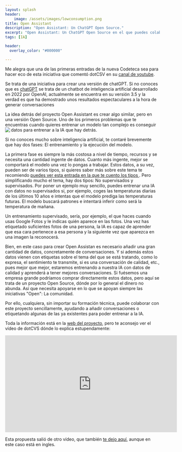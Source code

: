 ```yaml
---
layout: splash
header:
    image: /assets/images/lowconsumption.png
title: Open Assistant
description: "Open Assistant: Un ChatGPT Open Source."
excerpt: "Open Assistant: Un ChatGPT Open Source en el que puedes colaborar."
tags: [IA]

header:
  overlay_color: "#000000"

---    
```


Me alegra que una de las primeras entradas de la nueva Codeteca sea para hacer eco de esta iniciativa que comentó dotCSV en su [canal de youtube](https://www.youtube.com/@DotCSV).

Se trata de una iniciativa para crear una versión de chatGPT. Si no conoces que es [chatGPT](https://openai.com/blog/chatgpt/) se trata de un chatbot de inteligencia artificial desarrollado en 2022 por OpenAI, actualmente se encuentra en su versión 3.5 y la verdad es que ha demostrado unos resultados espectaculares a la hora de generar conversaciones 

La idea detrás del proyecto Open Assistant es crear algo similar, pero en una versión Open Source. Uno de los primeros problemas que te encuentras cuando quieres entrenar un modelo tan complejo es conseguir datos para entrenar a la IA que hay detrás. 
<img src="https://open-assistant.io/images/logos/logo.svg" align="left"/>

Si no conoces mucho sobre inteligencia artificial, te contaré brevemente que hay dos fases: El entrenamiento y la ejecución del modelo.

La primera fase es siempre la más costosa a nivel de tiempo, recursos y se necesita una cantidad ingente de datos. Cuanto más ingente, mejor se comportará el modelo una vez lo pongas a trabajar. Estos datos, a su vez, pueden ser de varios tipos, si quieres saber más sobre este tema te recomiendo [puedes ver esta entrada en la que te cuento los tipos ](https://lacodeteca.com/IA). Pero simplificando mucho el tema, hay dos tipos: No supervisados y supervisados. Por poner un ejemplo muy sencillo, puedes entrenar una IA con datos no supervisados si, por ejemplo, coges las temperaturas diarias de los últimos 10 años e intentas que el modelo prediga las temperaturas futuras. El modelo buscará patrones e intentará inferir como será la temperatura de mañana.

Un entrenamiento supervisado, sería, por ejemplo, el que haces cuando usas Google Fotos y le indicas quién aparece en las fotos. Una vez has etiquetado suficientes fotos de una persona, la IA es capaz de aprender que esa cara pertenece a esa persona y la siguiente vez que aparezca en una imagen la reconocerá.

Bien, en este caso para crear Open Assistan es necesario añadir una gran cantidad de datos, concretamente de conversaciones. Y si además estos datos vienen con etiquetas sobre el tema del que se está tratando, como lo expresa, el sentimiento te transmite, si es una conversación de calidad, etc., pues mejor que mejor, estaremos entrenando a nuestra IA con datos de calidad y aprenderá a tener mejores conversaciones. Si fuésemos una empresa grande podríamos comprar directamente estos datos, pero aquí se trata de un proyecto Open Source, dónde por lo general el dinero no abunda. Así que necesita apoyarse en lo que se apoyan siempre las iniciativas "Open": La comunidad.

Por ello, cualquiera, sin importar su formación técnica, puede colaborar con este proyecto sencillamente, ayudando a añadir conversaciones o etiquetando algunas de las ya existentes para poder entrenar a la IA.

Toda la información está en la [web del proyecto](https://open-assistant.io/es), pero te aconsejo ver el vídeo de dotCVS dónde lo explica estupendamente:


<iframe width="560" height="315" src="https://www.youtube.com/embed/XYT1TxINbuM" title="YouTube video player" frameborder="0" allow="accelerometer; autoplay; clipboard-write; encrypted-media; gyroscope; picture-in-picture; web-share" allowfullscreen></iframe>

Esta propuesta salió de otro vídeo, que también [te dejo aquí](https://youtu.be/64Izfm24FKA), aunque en este caso está en ingles.

